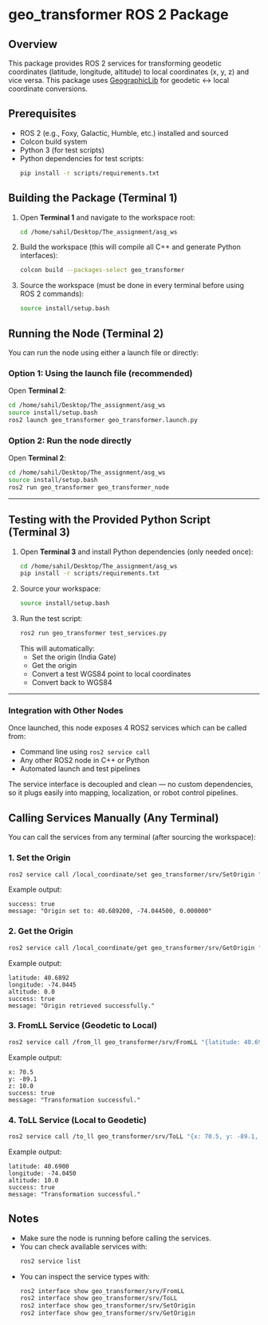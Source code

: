 # geo_transformer ROS 2 Package

## Overview
This package provides ROS 2 services for transforming geodetic coordinates (latitude, longitude, altitude) to local coordinates (x, y, z) and vice versa.
This package uses [GeographicLib](https://geographiclib.sourceforge.io/) for geodetic ↔ local coordinate conversions.


## Prerequisites
- ROS 2 (e.g., Foxy, Galactic, Humble, etc.) installed and sourced
- Colcon build system
- Python 3 (for test scripts)
- Python dependencies for test scripts:
  ```bash
  pip install -r scripts/requirements.txt
  ```


## Building the Package (Terminal 1)
1. Open **Terminal 1** and navigate to the workspace root:
   ```bash
   cd /home/sahil/Desktop/The_assignment/asg_ws
   ```
2. Build the workspace (this will compile all C++ and generate Python interfaces):
   ```bash
   colcon build --packages-select geo_transformer
   ```
3. Source the workspace (must be done in every terminal before using ROS 2 commands):
   ```bash
   source install/setup.bash
   ```



## Running the Node (Terminal 2)
You can run the node using either a launch file or directly:

### Option 1: Using the launch file (recommended)
Open **Terminal 2**:
```bash
cd /home/sahil/Desktop/The_assignment/asg_ws
source install/setup.bash
ros2 launch geo_transformer geo_transformer.launch.py
```

### Option 2: Run the node directly
Open **Terminal 2**:
```bash
cd /home/sahil/Desktop/The_assignment/asg_ws
source install/setup.bash
ros2 run geo_transformer geo_transformer_node
```

---

## Testing with the Provided Python Script (Terminal 3)
1. Open **Terminal 3** and install Python dependencies (only needed once):
   ```bash
   cd /home/sahil/Desktop/The_assignment/asg_ws
   pip install -r scripts/requirements.txt
   ```
2. Source your workspace:
   ```bash
   source install/setup.bash
   ```
3. Run the test script:
   ```bash
   ros2 run geo_transformer test_services.py
   ```
   This will automatically:
   - Set the origin (India Gate)
   - Get the origin
   - Convert a test WGS84 point to local coordinates
   - Convert back to WGS84

---


### Integration with Other Nodes

Once launched, this node exposes 4 ROS2 services which can be called from:
- Command line using `ros2 service call`
- Any other ROS2 node in C++ or Python
- Automated launch and test pipelines

The service interface is decoupled and clean — no custom dependencies, so it plugs easily into mapping, localization, or robot control pipelines.


## ###############################################################################
## Calling Services Manually (Any Terminal)

You can call the services from any terminal (after sourcing the workspace):

### 1. Set the Origin
```bash
ros2 service call /local_coordinate/set geo_transformer/srv/SetOrigin "{latitude: 40.6892, longitude: -74.0445, altitude: 0.0}"
```
Example output:
```
success: true
message: "Origin set to: 40.689200, -74.044500, 0.000000"
```

### 2. Get the Origin
```bash
ros2 service call /local_coordinate/get geo_transformer/srv/GetOrigin "{}"
```
Example output:
```
latitude: 40.6892
longitude: -74.0445
altitude: 0.0
success: true
message: "Origin retrieved successfully."
```

### 3. FromLL Service (Geodetic to Local)
```bash
ros2 service call /from_ll geo_transformer/srv/FromLL "{latitude: 40.6900, longitude: -74.0450, altitude: 10.0}"
```
Example output:
```
x: 70.5
y: -89.1
z: 10.0
success: true
message: "Transformation successful."
```

### 4. ToLL Service (Local to Geodetic)
```bash
ros2 service call /to_ll geo_transformer/srv/ToLL "{x: 70.5, y: -89.1, z: 10.0}"
```
Example output:
```
latitude: 40.6900
longitude: -74.0450
altitude: 10.0
success: true
message: "Transformation successful."
```

## Notes
- Make sure the node is running before calling the services.
- You can check available services with:
  ```bash
  ros2 service list
  ```
- You can inspect the service types with:
  ```bash
  ros2 interface show geo_transformer/srv/FromLL
  ros2 interface show geo_transformer/srv/ToLL
  ros2 interface show geo_transformer/srv/SetOrigin
  ros2 interface show geo_transformer/srv/GetOrigin
  ```
